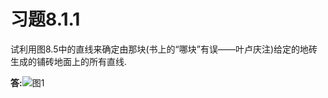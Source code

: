 ﻿# 习题8.1.1
试利用图8.5中的直线来确定由那块(书上的“哪块”有误——叶卢庆注)给定的地砖生成的铺砖地面上的所有直线.

**答:**![图1](/mathematics-and-its-history/p101/1.png)